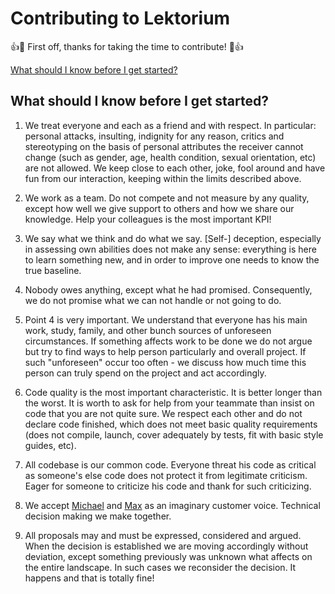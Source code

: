 # Contributing to Lektorium


:+1::tada: First off, thanks for taking the time to contribute! :tada::+1:

[What should I know before I get started?](#what-should-i-know-before-i-get-started)

## What should I know before I get started?
1. We treat everyone and each as a friend and with respect. In particular: personal attacks, insulting, indignity for any reason, critics and stereotyping on the basis of personal attributes the receiver cannot change (such as gender, age, health condition, sexual orientation, etc) are not allowed. We keep close to each other, joke, fool around and have fun from our interaction, keeping within the limits described above.

2. We work as a team. Do not compete and not measure by any quality, except how well we give support to others and how we share our knowledge. Help your colleagues is the most important KPI!

3. We say what we think and do what we say. [Self-] deception, especially in assessing own abilities does not make any sense: everything is here to learn something new, and in order to improve one needs to know the true baseline.

4. Nobody owes anything, except what he had promised. Consequently, we do not promise what we can not handle or not going to do.

5. Point 4 is very important. We understand that everyone has his main work, study, family, and other bunch sources of unforeseen circumstances. If something affects work to be done we do not argue but try to find ways to help person particularly and overall project. If such "unforeseen" occur too often - we discuss how much time this person can truly spend on the project and act accordingly.

6. Code quality is the most important characteristic. It is better longer than the worst. It is worth to ask for help from your teammate than insist on code that you are not quite sure. We respect each other and do not declare code finished, which does not meet basic quality requirements (does not compile, launch, cover adequately by tests, fit with basic style guides, etc).

7. All codebase is our common code. Everyone threat his code as critical as someone's else code does not protect it from legitimate criticism. Eager for someone to criticize his code and thank for such criticizing.

8. We accept [Michael](https://github.com/mvartanyan) and [Max](https://github.com/jekoff) as an imaginary customer voice. Technical decision making we make together.

9. All proposals may and must be expressed, considered and argued. When the decision is established we are moving accordingly without deviation, except something previously was unknown what affects on the entire landscape. In such cases we reconsider the decision. It happens and that is totally fine!
